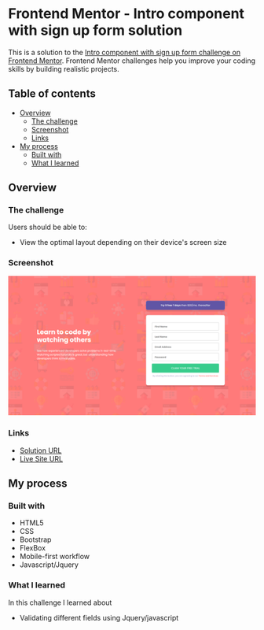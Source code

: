 # Frontend Mentor - Intro component with sign up form solution

This is a solution to the [Intro component with sign up form challenge on Frontend Mentor](https://www.frontendmentor.io/challenges/intro-component-with-signup-form-5cf91bd49edda32581d28fd1). Frontend Mentor challenges help you improve your coding skills by building realistic projects. 

## Table of contents

- [Overview](#overview)
  - [The challenge](#the-challenge)
  - [Screenshot](#screenshot)
  - [Links](#links)
- [My process](#my-process)
  - [Built with](#built-with)
  - [What I learned](#what-i-learned)

## Overview

### The challenge

Users should be able to:

- View the optimal layout depending on their device's screen size

### Screenshot

![](images/Screenshot.png)

### Links

- [Solution URL](https://github.com/mdajmalshadab/Front-End-Projects/tree/Practice-Projects/9-Base-Apparel-Coming-Soon-Master)
- [Live Site URL](https://mdajmalshadab.github.io/Front-End-Projects/9-Base-Apparel-Coming-Soon-Master/index.html)

## My process

### Built with

- HTML5
- CSS
- Bootstrap 
- FlexBox
- Mobile-first workflow
- Javascript/Jquery


### What I learned

In this challenge I learned about 

- Validating different fields using Jquery/javascript

